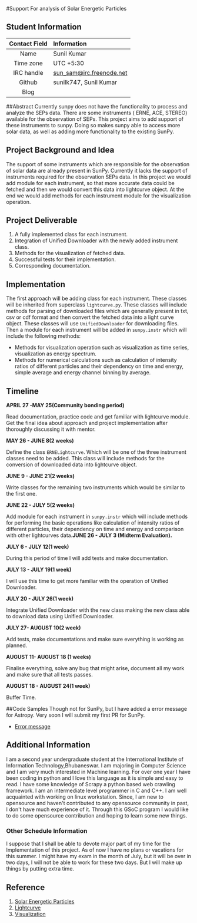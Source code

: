 #Support For analysis of Solar Energetic Particles

## Student Information

| Contact Field | Information |
| :-----------: | :---------- |
| Name | Sunil Kumar|
| Time zone | UTC +5:30 |
| IRC handle | sun_sam@irc.freenode.net |
| Github | sunilk747, Sunil Kumar |
| Blog | | 

##Abstract
Currently sunpy does not have the functionality to process and analyze the SEPs data. There are some instruments ( ERNE, ACE, STEREO) available for the observation of SEPs. This project aims to add support of these instruments to sunpy. Doing so makes sunpy able to access more solar data, as well as adding more functionality to the existing SunPy.

## Project Background and Idea
The support of some instruments which are responsible for the observation of solar data are already present 
in SunPy. Currently it lacks the support of instruments required for the observation SEPs data. In this 
project we would add module for each instrument, so that more accurate data could be fetched and then we 
would convert this data into lightcurve object. At the end we would add methods for each instrument module for 
the visualization operation.

## Project Deliverable
1. A fully implemented class for each instrument.
1. Integration of Unified Downloader with the newly added instrument class.
1. Methods for the visualization of fetched data.
1. Successful tests for their implementation.
1. Corresponding documentation.

##  Implementation
The first approach will be adding class for each instrument. These classes will be inherited from superclass `lightcurve.py`. These classes will include methods for parsing of downloaded files which are generally present in txt, csv or cdf format and then convert the fetched data into a light curve object. These classes will use `UnifiedDownloader` for downloading files. Then a module for each instrument will be added in `sunpy.instr` which will include the following methods:
* Methods for visualization operation such as visualization as time series, visualization as energy spectrum.
* Methods for numerical calculations such as calculation of intensity ratios of different particles and their      dependency on time and energy, simple average and energy channel binning by average.

##  Timeline
**APRIL 27 -MAY 25(Community bonding period)**

Read documentation, practice code and get familiar with lightcurve module. Get the final idea about approach and project implementation after thoroughly discussing it with mentor.

**MAY 26 - JUNE 8(2 weeks)**

Define the class `ERNELightcurve`. Which will be one of the three instrument classes need to be added. This class will include methods for the conversion of downloaded data into lightcurve object.

**JUNE 9 - JUNE 21(2 weeks)**

Write classes for the remaining two instruments which would be similar to the first one.

**JUNE 22 - JULY 5(2 weeks)**

Add module for each instrument in `sunpy.instr` which will include  methods for performing the basic operations like calculation of intensity ratios of different particles, their dependency on time and energy and comparison with other lightcurves data.**JUNE 26 - JULY 3 (Midterm Evaluation).**

**JULY 6 - JULY 12(1 week)**

During this period of time I will add tests and make documentation.

**JULY 13 - JULY 19(1 week)**

I will use this time to get more familiar with the operation of Unified Downloader.

**JULY 20 - JULY 26(1 week)**

Integrate Unified Downloader with the new class making the new class able to download data using Unified 
Downloader.

**JULY 27- AUGUST 10(2 week)**

Add tests, make documentations and make sure everything is working as planned.

**AUGUST 11- AUGUST 18 (1 weeks)**

Finalise everything, solve any bug that might arise, document all my work and make sure that all tests passes.

**AUGUST 18 - AUGUST 24(1 week)**

Buffer Time.

##Code Samples
Though not for SunPy, but I have added a error message for Astropy. Very soon I will submit my first PR for SunPy.
*  [Error message](https://github.com/astropy/astropy/pull/3426)  

## Additional Information
I am a second year undergraduate student at the International Institute of Information 
Technology,Bhubaneswar. I am majoring in Computer Science and I am very much interested in Machine learning. For over one year I have been coding in python and I love this language as it is simple and easy to read. I have some knowledge of Scrapy a python based web crawling framework. I am an intermediate level programmer in C and C++. I am well acquainted with working on linux workstation. Since, I am new to opensource and haven't contributed to any opensource community in past, I don't have much experience of it. Through this GSoC program I would like to do some opensource contribution and hoping to learn some new things. 

### Other Schedule Information
I suppose that I shall be able to devote major part of my time for the Implementation of this project. As of now I have no plans or vacations for this summer. I might have my exam in the month of July, but it will be over in two days, I will not be able to work for these two days. But I will make up things by putting extra time.

## Reference
1. [Solar Energetic Particles](https://en.wikipedia.org/wiki/Solar_energetic_particles)
1. [Lightcurve](http://docs.sunpy.org/en/stable/code_ref/lightcurve.html)
1. [Visualization](https://github.com/sunpy/sunpy/wiki/GSoC-2015-SEPproject)